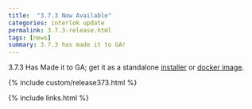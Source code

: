 ```yaml
---
title:  "3.7.3 Now Available"
categories: interlok update
permalink: 3.7.3-release.html
tags: [news]
summary: 3.7.3 has made it to GA!
---
```


3.7.3 Has Made it to GA; get it as a standalone [installer][] or [docker image][].

{% include custom/release373.html %}

[installer]: https://development.adaptris.net/installers/Interlok
[docker image]: https://hub.docker.com/r/adaptris/interlok/tags
{% include links.html %}
